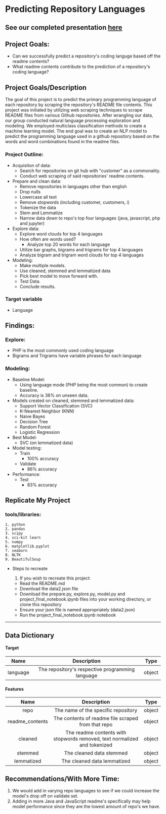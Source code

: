 # Predicting Repository Languages

## **See our completed presentation [here]()**

## Project Goals:
- Can we successfully predict a repository's coding languge based off the readme contents?
- What readme contents contribute to the prediction of a repository's coding language?


## Project Goals/Description
The goal of this project is to predict the primary programming language of each repository by scraping the repository's README file contents. This project was initiated by utilizing web scraping techniques to scrape README files from various Github repositories. After wrangling our data, our group conducted natural language processing exploration and modeling. We employed multiclass classification methods to create a machine learning model. The end goal was to create an NLP model to predict the programming language used in a github repository based on the words and word combinations found in the readme files.

### Project Outline:
    
- Acquisiton of data:
    - Search for repositories on git hub with "customer" as a commonality.
    - Conduct web scraping of said repositories' readme contents.
- Prepare and clean data:
    - Remove repositories in languages other than english
    - Drop nulls
    - Lowercase all text
    - Remove stopwords (including customer, customers, i)
    - Tokenize the data
    - Stem and Lemmatize
    - Narrow data down to repo's top four languages (java, javascript, php and jupyter)
- Explore data:
    - Explore word clouds for top 4 languages
    - How often are words used?
        - Analyze top 20 words for each language
    - Utilize bar graphs, bigrams and trigrams for top 4 languages
    - Analyze bigram and trigram word clouds for top 4 languages
- Modeling:
    - Make multiple models.
    - Use cleaned, stemmed and lemmatized data
    - Pick best model to move forward with.
    - Test Data.
    - Conclude results.
    
### Target variable
- Language

## Findings:
### Explore:
- PHP is the most commonly used coding language
- Bigrams and Trigrams have variable phrases for each language
    
### Modeling:
- Baseline Model:
    - Using language mode (PHP being the most common) to create baseline.
    - Accuracy is 38% on unseen data.
- Models created on cleaned, stemmed and lemmatized data:
    - Support Vector Classification (SVC)
    - K-Nearest Neighbor (KNN)
    - Naive Bayes
    - Decision Tree
    - Random Forest
    - Logistic Regression
- Best Model:
    - SVC (on lemmatized data)
- Model testing:
    - Train
        - 100% accuracy
    - Validate
        - 86% accuracy
- Performance:
    - Test
        - 83% accuracy


## Replicate My Project
### tools/libraries:
    1. python
    2. pandas
    3. scipy
    4. sci-kit learn
    5. numpy
    6. matplotlib.pyplot
    7. seaborn
    8. NLTK
    9. BeautifulSoup
* Steps to recreate
    1. If you wish to recreate this project:

    - Read the README.md
    - Download the data2.json file
    - Download the prepare.py, explore.py, model.py and project_final_notebook.ipynb files into your working directory, or clone this repository
    - Ensure your json file is named appropriately (data2.json)
    - Run the project_final_notebook.ipynb notebook


------------


## Data Dictionary

#### Target
Name | Description | Type
:---: | :---: | :---:
language | The repository's respective programming language | object
#### Features
Name | Description | Type
:---: | :---: | :---:
repo | The name of the specific repository | object
readme_contents | The contents of readme file scraped from that repo | object
cleaned | The readme contents with stopwords removed, text normalized and tokenized | object
stemmed | The cleaned data stemmed | object
lemmatized | The cleaned data lemmatized | object



## Recommendations/With More Time:
1. We would add in varying repo languages to see if we could increase the model's drop off on validate set.
2. Adding in more Java and JavaScript readme's specifically may help model performance since they are the lowest amount of repo's we have.

